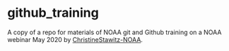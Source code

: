 # github_training
A copy of a repo for materials of NOAA git and Github training on a NOAA webinar May 2020 by [ChristineStawitz-NOAA](https://github.com/ChristineStawitz-NOAA/github_training).
